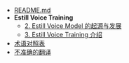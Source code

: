 <!-- docs/_sidebar.md -->

* [README.md](/)
* **Estill Voice Training**
  * [2. Estill Voice Model 的起源与发展](2.md)
  * [3. Estill Voice Training 介绍](3.md)
* [术语对照表](words.md)
* [不准确的翻译](issues.md)